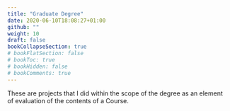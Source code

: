 ```yaml
---
title: "Graduate Degree"
date: 2020-06-10T18:08:27+01:00
github: ""
weight: 10
draft: false
bookCollapseSection: true
# bookFlatSection: false
# bookToc: true
# bookHidden: false
# bookComments: true
---
```


These are projects that I did within the scope of the degree as an element of evaluation of the contents of a Course.